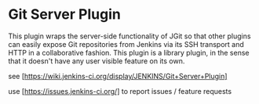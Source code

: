Git Server Plugin
=================

This plugin wraps the server-side functionality of JGit so that other plugins can easily expose
Git repositories from Jenkins via its SSH transport and HTTP in a collaborative fashion.
This plugin is a library plugin, in the sense that it doesn't have any user visible feature on its own.


see [https://wiki.jenkins-ci.org/display/JENKINS/Git+Server+Plugin]

use [https://issues.jenkins-ci.org/] to report issues / feature requests
